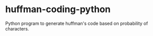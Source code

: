 # huffman-coding-python
Python program to generate huffman's code based on probability of characters.


